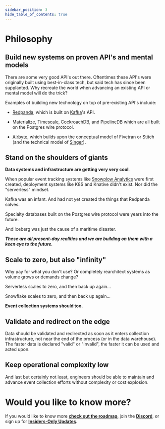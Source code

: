 ```yaml
---
sidebar_position: 3
hide_table_of_contents: true
---
```


# Philosophy


## Build new systems on proven API's and mental models

There are some very good API's out there. Oftentimes these API's were originally built using best-in-class tech, but said tech has since been supplanted. Why recreate the world when advancing an existing API or mental model will do the trick?

Examples of building new technology on top of pre-existing API's include:

- [Redpanda](https://redpanda.com/),  which is built on [Kafka](https://kafka.apache.org/documentation/)'s API.

- [Materialize](https://materialize.com/), [Timescale](https://www.timescale.com/), [CockroachDB](https://www.cockroachlabs.com/product/), and [PipelineDB](https://www.confluent.io/blog/pipelinedb-team-joins-confluent/) which are all built on the Postgres wire protocol.

- [Airbyte](https://airbyte.com/), which builds upon the conceptual model of Fivetran or Stitch (and the technical model of [Singer](https://www.singer.io/)).


## Stand on the shoulders of giants
**Data systems and infrastructure are getting very very cool**.

When popular event tracking systems like [Snowplow Analytics](https://github.com/snowplow/snowplow) were first created, deployment systems like K8S and Knative didn't exist. Nor did the "serverless" mindset.


Kafka was an infant. And had not yet created the things that Redpanda solves.


Specialty databases built on the Postgres wire protocol were years into the future.


And Iceberg was just the cause of a maritime disaster.


***These are all present-day realities and we are building on them with a keen eye to the future.***

## Scale to zero, but also "infinity"

Why pay for what you don't use? Or completely rearchitect systems as volume grows or demands change?

Serverless scales to zero, and then back up again...

Snowflake scales to zero, and then back up again...

**Event collection systems should too.**


## Validate and redirect on the edge

Data should be validated and redirected as soon as it enters collection infrastructure, not near the end of the process (or in the data warehouse). The faster data is declared "valid" or "invalid", the faster it can be used and acted upon.


## Keep operational complexity low

And last but certainly not least, engineers should be able to maintain and advance event collection efforts without complexity or cost explosion.


# Would you like to know more?

If you would like to know more **[check out the roadmap](/introduction/roadmap)**, join the **[Discord](https://discord.gg/rvCUNzJr)**, or sign up for **[Insiders-Only Updates](/insiders-only)**.
